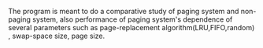 The program is meant to do a comparative study of paging system and non-paging system, also performance of paging system's dependence of several parameters such as page-replacement algorithm(LRU,FIFO,random) , swap-space size, page size.
